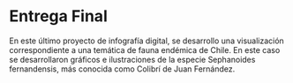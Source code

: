 # Entrega Final

En este último proyecto de infografía digital, se desarrollo una visualización correspondiente a una temática de fauna endémica de Chile. En este caso se desarrollaron gráficos e ilustraciones de la especie Sephanoides fernandensis, más conocida como Colibrí de Juan Fernández. 
